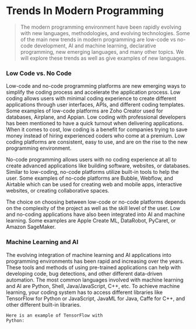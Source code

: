 # **Trends In Modern Programming**
>The modern programming environment have been rapidly evolving with new languages, methodologies, and evolving technologies. 
Some of the main new trends in modern programming are low-code vs no-code development,
AI and machine learning, declarative programming, new emerging languages, and many other topics. We will explore these trends as well as give examples of new languages.

### **Low Code vs. No Code**
Low-code and no-code programming platforms are new emerging ways to simplify the coding process and accelerate the application process.
Low coding allows users with minimal coding experience to create different applications through user interfaces, APIs, 
and different coding templates. Some examples of low-code platforms are Zoho Creator used for databases, Airplane, and Appian. 
Low coding with professional developers has been mentioned to have a quick turnout when delivering applications. 
When it comes to cost, low coding is a benefit for companies trying to save money instead of hiring experienced coders who come at a premium.
Low coding platforms are consistent, easy to use, and are on the rise to the new programming environment.  

 

No-code programming allows users with no coding experience at all to create advanced applications like building software, websites, or databases. 
Similar to low-coding, no-code platforms utilize built-in tools to help the user. Some examples of no-code platforms are Bubble, Webflow, and Airtable which can be used for creating web 
and mobile apps, interactive websites, or creating collaborative spaces. 

 

The choice on choosing between low-code or no-code platforms depends on the complexity of the project as well as the skill level of the user. 
Low and no-coding applications have also been integrated into AI and machine learning. Some examples are Apple Create ML, DataRobot, PyCaret, or Amazon SageMaker. 

### **Machine Learning and AI**
The evolving integration of machine learning and AI applications into programming environments has been rapid and increasing over the years. 
These tools and methods of using pre-trained applications can help with developing code, bug detections, and other different data-driven automation. 
The most common languages involved with machine learning and AI are Python, Shell, Java/JavaScript, C++, etc. To achieve machine learning, your coding system has to access 
different libraries like TensorFlow for Python or JavaScript, JavaML for Java, Caffe for C++, and other different built-in libraries. 
 

<code style="code : code">Here is an example of TensorFlow with Python: </code>

